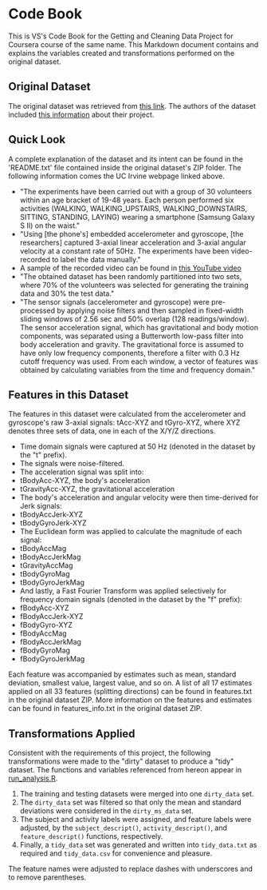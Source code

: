 # Code Book
This is VS's Code Book for the Getting and Cleaning Data Project for Coursera course of the same name.
This Markdown document contains and explains the variables created and transformations performed on the original dataset.

## Original Dataset
The original dataset was retrieved from [this link](https://d396qusza40orc.cloudfront.net/getdata%2Fprojectfiles%2FUCI%20HAR%20Dataset.zip).
The authors of the dataset included [this information](http://archive.ics.uci.edu/ml/datasets/Human+Activity+Recognition+Using+Smartphones) about their project.

## Quick Look
A complete explanation of the dataset and its intent can be found in the 'README.txt' file contained inside the original dataset's ZIP folder. The following information comes the UC Irvine webpage linked above.

* "The experiments have been carried out with a group of 30 volunteers within an age bracket of 19-48 years. Each person performed six activities (WALKING, WALKING_UPSTAIRS, WALKING_DOWNSTAIRS, SITTING, STANDING, LAYING) wearing a smartphone (Samsung Galaxy S II) on the waist."
* "Using [the phone's] embedded accelerometer and gyroscope, [the researchers] captured 3-axial linear acceleration and 3-axial angular velocity at a constant rate of 50Hz. The experiments have been video-recorded to label the data manually."
 * A sample of the recorded video can be found in [this YouTube video](https://youtu.be/XOEN9W05_4A)
* "The obtained dataset has been randomly partitioned into two sets, where 70% of the volunteers was selected for generating the training data and 30% the test data."
* "The sensor signals (accelerometer and gyroscope) were pre-processed by applying noise filters and then sampled in fixed-width sliding windows of 2.56 sec and 50% overlap (128 readings/window). The sensor acceleration signal, which has gravitational and body motion components, was separated using a Butterworth low-pass filter into body acceleration and gravity. The gravitational force is assumed to have only low frequency components, therefore a filter with 0.3 Hz cutoff frequency was used. From each window, a vector of features was obtained by calculating variables from the time and frequency domain."

## Features in this Dataset
The features in this dataset were calculated from the accelerometer and gyroscope's raw 3-axial signals: tAcc-XYZ and tGyro-XYZ, where XYZ denotes three sets of data, one in each of the X/Y/Z directions.

* Time domain signals were captured at 50 Hz (denoted in the dataset by the "t" prefix).
* The signals were noise-filtered.
* The acceleration signal was split into:
 * tBodyAcc-XYZ, the body's acceleration
 * tGravityAcc-XYZ, the gravitational acceleration
* The body's acceleration and angular velocity were then time-derived for Jerk signals:
 * tBodyAccJerk-XYZ
 * tBodyGyroJerk-XYZ
* The Euclidean form was applied to calculate the magnitude of each signal:
 * tBodyAccMag
 * tBodyAccJerkMag
 * tGravityAccMag
 * tBodyGyroMag
 * tBodyGyroJerkMag
* And lastly, a Fast Fourier Transform was applied selectively for frequency domain signals (denoted in the dataset by the "f" prefix):
 * fBodyAcc-XYZ
 * fBodyAccJerk-XYZ
 * fBodyGyro-XYZ
 * fBodyAccMag
 * fBodyAccJerkMag
 * fBodyGyroMag
 * fBodyGyroJerkMag

Each feature was accompanied by estimates such as mean, standard deviation, smallest value, largest value, and so on. A list of all 17 estimates applied on all 33 features (splitting directions) can be found in features.txt in the original dataset ZIP. More information on the features and estimates can be found in features_info.txt in the original dataset ZIP.

## Transformations Applied
Consistent with the requirements of this project, the following transformations were made to the "dirty" dataset to produce a "tidy" dataset. The functions and variables referenced from hereon appear in [run_analysis.R](https://github.com/vslearns/dsc3_gcdata/blob/master/run_analysis.R).

1. The training and testing datasets were merged into one `dirty_data` set.
2. The `dirty_data` set was filtered so that only the mean and standard deviations were considered in the `dirty_ms_data` set.
3. The subject and activity labels were assigned, and feature labels were adjusted, by the `subject_descript()`, `activity_descript()`, and `feature_descript()` functions, respectively.
4. Finally, a `tidy_data` set was generated and written into `tidy_data.txt` as required and `tidy_data.csv` for convenience and pleasure.

The feature names were adjusted to replace dashes with underscores and to remove parentheses.